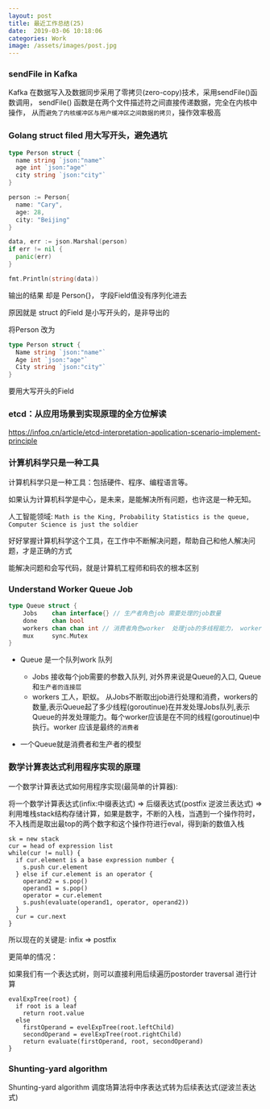 ```yaml
---
layout: post
title: 最近工作总结(25)
date:  2019-03-06 10:18:06
categories: Work
image: /assets/images/post.jpg
---
```


### sendFile in Kafka
Kafka 在数据写入及数据同步采用了零拷贝(zero-copy)技术，采用sendFile()函数调用，
sendFile() 函数是在两个文件描述符之间直接传递数据，完全在内核中操作，
从而`避免了内核缓冲区与用户缓冲区之间数据的拷贝`，操作效率极高

### Golang struct filed 用大写开头，避免遇坑

```go
type Person struct {
  name string `json:"name"`
  age int `json:"age"`
  city string `json:"city"`
}

person := Person{
  name: "Cary",
  age: 28,
  city: "Beijing"
}

data, err := json.Marshal(person)
if err != nil {
  panic(err)
}

fmt.Println(string(data))
```

输出的结果 却是 Person{}， 字段Field值没有序列化进去

原因就是 struct 的Field 是小写开头的，是非导出的

将Person 改为

```go
type Person struct {
  Name string `json:"name"`
  Age int `json:"age"`
  City string `json:"city"`
}
```

要用大写开头的Field

### etcd：从应用场景到实现原理的全方位解读

https://infoq.cn/article/etcd-interpretation-application-scenario-implement-principle

### 计算机科学只是一种工具

计算机科学只是一种工具：包括硬件、程序、编程语言等。

如果认为计算机科学是中心，是未来，是能解决所有问题，也许这是一种无知。

人工智能领域: `Math is the King, Probability Statistics is the queue, Computer Science is just the soldier`

好好掌握计算机科学这个工具，在工作中不断解决问题，帮助自己和他人解决问题，才是正确的方式

能解决问题和会写代码，就是计算机工程师和码农的根本区别

### Understand Worker Queue Job

```go
type Queue struct {
	Jobs    chan interface{} // 生产者角色job 需要处理的job数量
	done    chan bool
	workers chan chan int // 消费者角色worker  处理job的多线程能力， worker的目的是多线程处理 job
	mux     sync.Mutex
}
```

- Queue 是一个队列work 队列
  - Jobs 接收每个job需要的参数入队列, 对外界来说是Queue的入口, Queue和`生产者的连接层`
  - workers 工人，职蚁。 从Jobs不断取出job进行处理和消费，workers的数量,表示Queue起了多少线程(goroutinue)在并发处理Jobs队列,表示Queue的并发处理能力。每个worker应该是在不同的线程(goroutinue)中执行。worker 应该是最终的`消费者`

- 一个Queue就是消费者和生产者的模型

### 数学计算表达式利用程序实现的原理

一个数学计算表达式如何用程序实现(最简单的计算器):

将一个数学计算表达式(infix:中缀表达式) => 后缀表达式(postfix 逆波兰表达式) => 利用堆栈stack结构存储计算，如果是数字，不断的入栈，当遇到一个操作符时，不入栈而是取出最top的两个数字和这个操作符进行eval，得到新的数值入栈

```
sk = new stack
cur = head of expression list
while(cur != null) {
  if cur.element is a base expression number {
    s.push cur.element
  } else if cur.element is an operator {
    operand2 = s.pop()
    operand1 = s.pop()
    operator = cur.element
    s.push(evaluate(operand1, operator, operand2))
  }
  cur = cur.next
}
```

所以现在的关键是: infix => postfix

更简单的情况：

如果我们有一个表达式树，则可以直接利用后续遍历postorder traversal 进行计算

```
evalExpTree(root) {
  if root is a leaf
    return root.value
  else
    firstOperand = evelExpTree(root.leftChild)
    secondOperand = evelExpTree(root.rightChild)
    return evaluate(firstOperand, root, secondOperand)
}
```

### Shunting-yard algorithm
Shunting-yard algorithm 调度场算法将中序表达式转为后续表达式(逆波兰表达式)
